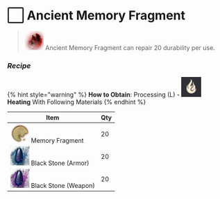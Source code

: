 # ⬜ Ancient Memory Fragment

> ![](<../../.gitbook/assets/AncientMemoryFragment (1).png>) Ancient Memory Fragment can repair 20 durability per use.

### _Recipe_

{% hint style="warning" %}
**How to Obtain**: Processing (L) - <img src="../../.gitbook/assets/QQ截图20221109033105.png" alt="" data-size="line"> **Heating** With Following Materials
{% endhint %}

| Item                                                              | Qty |
| ----------------------------------------------------------------- | --- |
| ![](<../../.gitbook/assets/image (128).png>) Memory Fragment      | 20  |
| ![](<../../.gitbook/assets/image (127).png>) Black Stone (Armor)  | 20  |
| ![](<../../.gitbook/assets/image (126).png>) Black Stone (Weapon) | 20  |

<figure><img src="https://moonbd.online/docs/custom/desc-memory.png" alt=""><figcaption></figcaption></figure>
